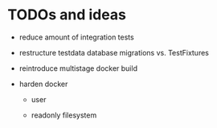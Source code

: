 # TODOs and ideas

- reduce amount of integration tests

- restructure testdata database migrations vs. TestFixtures

- reintroduce multistage docker build

- harden docker

    - user

    - readonly filesystem
